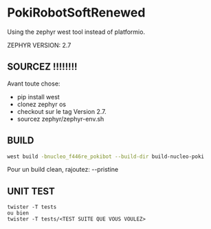 # PokiRobotSoftRenewed

Using the zephyr west tool instead of platformio.

ZEPHYR VERSION: 2.7

## SOURCEZ !!!!!!!!

Avant toute chose: 

 - pip install west
 - clonez zephyr os 
 - checkout sur le tag Version 2.7.
 - sourcez zephyr/zephyr-env.sh

## BUILD
```bash
west build -bnucleo_f446re_pokibot --build-dir build-nucleo-poki
```

Pour un build clean, rajoutez: --pristine

## UNIT TEST

```
twister -T tests
ou bien 
twister -T tests/<TEST SUITE QUE VOUS VOULEZ>
```

